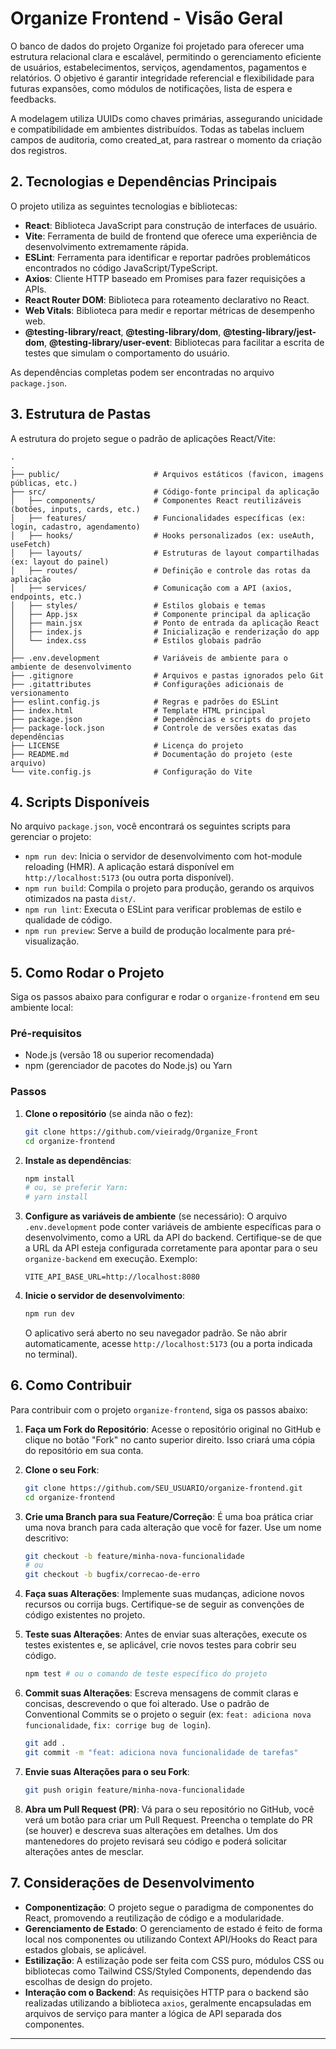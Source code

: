 # Organize Frontend - Visão Geral

O banco de dados do projeto Organize foi projetado para oferecer uma estrutura relacional clara e escalável, permitindo o gerenciamento eficiente de usuários, estabelecimentos, serviços, agendamentos, pagamentos e relatórios.
O objetivo é garantir integridade referencial e flexibilidade para futuras expansões, como módulos de notificações, lista de espera e feedbacks.

A modelagem utiliza UUIDs como chaves primárias, assegurando unicidade e compatibilidade em ambientes distribuídos.
Todas as tabelas incluem campos de auditoria, como created_at, para rastrear o momento da criação dos registros.

## 2. Tecnologias e Dependências Principais

O projeto utiliza as seguintes tecnologias e bibliotecas:

*   **React**: Biblioteca JavaScript para construção de interfaces de usuário.
*   **Vite**: Ferramenta de build de frontend que oferece uma experiência de desenvolvimento extremamente rápida.
*   **ESLint**: Ferramenta para identificar e reportar padrões problemáticos encontrados no código JavaScript/TypeScript.
*   **Axios**: Cliente HTTP baseado em Promises para fazer requisições a APIs.
*   **React Router DOM**: Biblioteca para roteamento declarativo no React.
*   **Web Vitals**: Biblioteca para medir e reportar métricas de desempenho web.
*   **@testing-library/react**, **@testing-library/dom**, **@testing-library/jest-dom**, **@testing-library/user-event**: Bibliotecas para facilitar a escrita de testes que simulam o comportamento do usuário.

As dependências completas podem ser encontradas no arquivo `package.json`.

## 3. Estrutura de Pastas

A estrutura do projeto segue o padrão de aplicações React/Vite:

```
.
.
├── public/                     # Arquivos estáticos (favicon, imagens públicas, etc.)
├── src/                        # Código-fonte principal da aplicação
│   ├── components/             # Componentes React reutilizáveis (botões, inputs, cards, etc.)
│   ├── features/               # Funcionalidades específicas (ex: login, cadastro, agendamento)
│   ├── hooks/                  # Hooks personalizados (ex: useAuth, useFetch)
│   ├── layouts/                # Estruturas de layout compartilhadas (ex: layout do painel)
│   ├── routes/                 # Definição e controle das rotas da aplicação
│   ├── services/               # Comunicação com a API (axios, endpoints, etc.)
│   ├── styles/                 # Estilos globais e temas
│   ├── App.jsx                 # Componente principal da aplicação
│   ├── main.jsx                # Ponto de entrada da aplicação React
│   ├── index.js                # Inicialização e renderização do app
│   └── index.css               # Estilos globais padrão
│
├── .env.development            # Variáveis de ambiente para o ambiente de desenvolvimento
├── .gitignore                  # Arquivos e pastas ignorados pelo Git
├── .gitattributes              # Configurações adicionais de versionamento
├── eslint.config.js            # Regras e padrões do ESLint
├── index.html                  # Template HTML principal
├── package.json                # Dependências e scripts do projeto
├── package-lock.json           # Controle de versões exatas das dependências
├── LICENSE                     # Licença do projeto
├── README.md                   # Documentação do projeto (este arquivo)
└── vite.config.js              # Configuração do Vite
```

## 4. Scripts Disponíveis

No arquivo `package.json`, você encontrará os seguintes scripts para gerenciar o projeto:

*   `npm run dev`: Inicia o servidor de desenvolvimento com hot-module reloading (HMR). A aplicação estará disponível em `http://localhost:5173` (ou outra porta disponível).
*   `npm run build`: Compila o projeto para produção, gerando os arquivos otimizados na pasta `dist/`.
*   `npm run lint`: Executa o ESLint para verificar problemas de estilo e qualidade de código.
*   `npm run preview`: Serve a build de produção localmente para pré-visualização.

## 5. Como Rodar o Projeto

Siga os passos abaixo para configurar e rodar o `organize-frontend` em seu ambiente local:

### Pré-requisitos

*   Node.js (versão 18 ou superior recomendada)
*   npm (gerenciador de pacotes do Node.js) ou Yarn

### Passos

1.  **Clone o repositório** (se ainda não o fez):
    ```bash
    git clone https://github.com/vieiradg/Organize_Front
    cd organize-frontend
    ```
2.  **Instale as dependências**:
    ```bash
    npm install
    # ou, se preferir Yarn:
    # yarn install
    ```
3.  **Configure as variáveis de ambiente** (se necessário):
    O arquivo `.env.development` pode conter variáveis de ambiente específicas para o desenvolvimento, como a URL da API do backend. Certifique-se de que a URL da API esteja configurada corretamente para apontar para o seu `organize-backend` em execução. Exemplo:
    ```
    VITE_API_BASE_URL=http://localhost:8080
    ```
4.  **Inicie o servidor de desenvolvimento**:
    ```bash
    npm run dev
    ```
    O aplicativo será aberto no seu navegador padrão. Se não abrir automaticamente, acesse `http://localhost:5173` (ou a porta indicada no terminal).

## 6. Como Contribuir

 Para contribuir com o projeto `organize-frontend`, siga os passos abaixo:

1.  **Faça um Fork do Repositório**:
    Acesse o repositório original no GitHub e clique no botão "Fork" no canto superior direito. Isso criará uma cópia do repositório em sua conta.

2.  **Clone o seu Fork**:
    ```bash
    git clone https://github.com/SEU_USUARIO/organize-frontend.git
    cd organize-frontend
    ```

3.  **Crie uma Branch para sua Feature/Correção**:
    É uma boa prática criar uma nova branch para cada alteração que você for fazer. Use um nome descritivo:
    ```bash
    git checkout -b feature/minha-nova-funcionalidade
    # ou
    git checkout -b bugfix/correcao-de-erro
    ```

4.  **Faça suas Alterações**:
    Implemente suas mudanças, adicione novos recursos ou corrija bugs. Certifique-se de seguir as convenções de código existentes no projeto.

5.  **Teste suas Alterações**:
    Antes de enviar suas alterações, execute os testes existentes e, se aplicável, crie novos testes para cobrir seu código.
    ```bash
    npm test # ou o comando de teste específico do projeto
    ```

6.  **Commit suas Alterações**:
    Escreva mensagens de commit claras e concisas, descrevendo o que foi alterado. Use o padrão de Conventional Commits se o projeto o seguir (ex: `feat: adiciona nova funcionalidade`, `fix: corrige bug de login`).
    ```bash
    git add .
    git commit -m "feat: adiciona nova funcionalidade de tarefas"
    ```

7.  **Envie suas Alterações para o seu Fork**:
    ```bash
    git push origin feature/minha-nova-funcionalidade
    ```

8.  **Abra um Pull Request (PR)**:
    Vá para o seu repositório no GitHub, você verá um botão para criar um Pull Request. Preencha o template do PR (se houver) e descreva suas alterações em detalhes. Um dos mantenedores do projeto revisará seu código e poderá solicitar alterações antes de mesclar.

## 7. Considerações de Desenvolvimento

*   **Componentização**: O projeto segue o paradigma de componentes do React, promovendo a reutilização de código e a modularidade.
*   **Gerenciamento de Estado**: O gerenciamento de estado é feito de forma local nos componentes ou utilizando Context API/Hooks do React para estados globais, se aplicável.
*   **Estilização**: A estilização pode ser feita com CSS puro, módulos CSS ou bibliotecas como Tailwind CSS/Styled Components, dependendo das escolhas de design do projeto.
*   **Interação com o Backend**: As requisições HTTP para o backend são realizadas utilizando a biblioteca `axios`, geralmente encapsuladas em arquivos de serviço para manter a lógica de API separada dos componentes.

---
